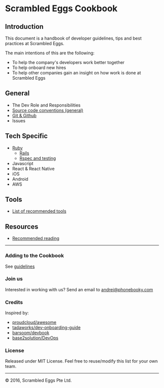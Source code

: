# Scrambled Eggs Cookbook

## Introduction
This document is a handbook of developer guidelines, tips and best practices at Scrambled Eggs.

The main intentions of this are the following:
- To help the company's developers work better together
- To help onboard new hires
- To help other companies gain an insight on how work is done at Scrambled Eggs

## General
- The Dev Role and Responsibilities
- [Source code conventions (general)](general/source-code-conventions.md)
- [Git & Github](general/git.md)
- Issues

## Tech Specific
- [Ruby](tech/ruby.md)
  - [Rails](tech/ruby/rails.md)
  - [Rspec and testing](tech/ruby/rspec.md)
- Javascript
- React & React Native
- iOS
- Android
- AWS

## Tools
- [List of recommended tools](tools/recommended-list.md)

## Resources
- [Recommended reading](resources/recommended-reading.md)

---
### Adding to the Cookbook
See [guidelines](guideline-guidelines.md)

### Join us
Interested in working with us? Send an email to [andrei@phonebooky.com](mailto:andrei@phonebooky.com)

### Credits
Inspired by:
- [proudcloud/awesome](https://github.com/proudcloud/awesome)
- [tadaworks/dev-onboarding-guide](https://github.com/tadaworks/dev-onboarding-guide)
- [barsoom/devbook](https://github.com/barsoom/devbook)
- [base2solution/DevOps](https://github.com/base2solutions/DevOps)

### License
Released under MIT License. Feel free to reuse/modify this list for your own team.

---
:copyright: 2016, Scrambled Eggs Pte Ltd.
